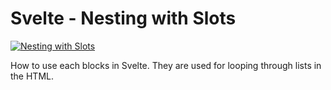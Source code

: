 # Svelte - Nesting with Slots

[![Nesting with Slots](https://img.youtube.com/vi/WkUnoaohQkE/0.jpg)](https://youtu.be/WkUnoaohQkE "Nesting with Slots")

How to use each blocks in Svelte. They are used for looping through lists in the HTML.
